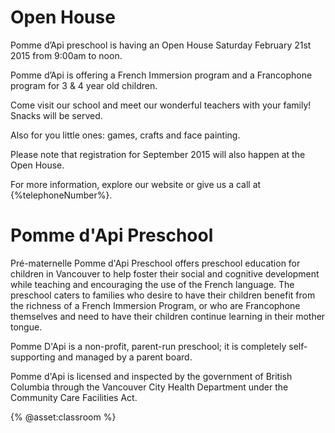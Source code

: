# Open House

Pomme d’Api preschool is having an Open House
Saturday February 21st 2015 from 9:00am to noon.

Pomme d’Api is offering
a French Immersion program
and a Francophone program for 3 & 4 year old children.

Come visit our school and meet our wonderful teachers with
your family! Snacks will be served.

Also for you little ones: games, crafts and face painting.

Please note that registration for September 2015 
will also happen at the Open House.

For more information,
explore our website
or give us a call at {%telephoneNumber%}.

# Pomme d'Api Preschool

Pré-maternelle Pomme d'Api Preschool offers preschool education for children in Vancouver to help foster their social and cognitive development while teaching and encouraging the use of the French language. The preschool caters to families who desire to have their children benefit from the richness of a French Immersion Program, or who are Francophone themselves and need to have their children continue learning in their mother tongue.

Pomme D'Api is a non-profit, parent-run preschool; it is completely self-supporting and managed by a parent board.

Pomme d'Api is licensed and inspected by the government of British Columbia through the Vancouver City Health Department under the Community Care Facilities Act.

{% @asset:classroom %}